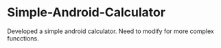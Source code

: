# Simple-Android-Calculator

Developed a simple android calculator. 
Need to modify for more complex funcctions.
